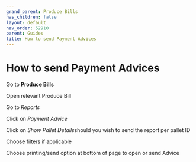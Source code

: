 ```yaml
---
grand_parent: Produce Bills
has_children: false
layout: default
nav_order: 52910
parent: Guides
title: How to send Payment Advices
---
```


# How to send Payment Advices

Go to **Produce Bills**

Open relevant Produce Bill

Go to *Reports*

Click on *Payment Advice*

Click on *Show Pallet Details*should you wish to send the report per pallet ID

Choose filters if applicable

Choose printing/send option at bottom of page to open or send Advice